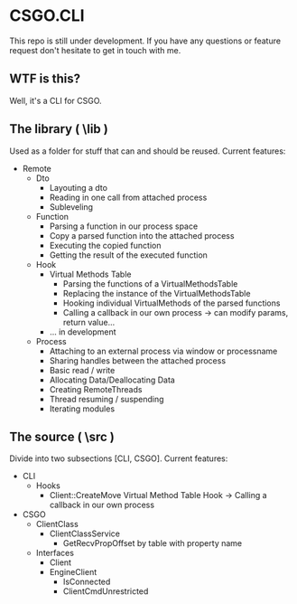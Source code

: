 CSGO.CLI
========

This repo is still under development. If you have any questions or feature request don't hesitate to get in touch with me.

WTF is this?
------------

Well, it's a CLI for CSGO.

The library ( \lib )
--------------------

Used as a folder for stuff that can and should be reused. Current features:

* Remote
	* Dto
		* Layouting a dto
		* Reading in one call from attached process
		* Subleveling
	* Function
		* Parsing a function in our process space
		* Copy a parsed function into the attached process
		* Executing the copied function
		* Getting the result of the executed function
	* Hook
		* Virtual Methods Table
			* Parsing the functions of a VirtualMethodsTable
			* Replacing the instance of the VirtualMethodsTable
			* Hooking individual VirtualMethods of the parsed functions
			* Calling a callback in our own process -> can modify params, return value...
		* ... in development
	* Process
		* Attaching to an external process via window or processname
		* Sharing handles between the attached process
		* Basic read / write
		* Allocating Data/Deallocating Data
		* Creating RemoteThreads
		* Thread resuming / suspending
		* Iterating modules

The source ( \src )
----------------

Divide into two subsections [CLI, CSGO]. Current features:

* CLI
	* Hooks
		* Client::CreateMove Virtual Method Table Hook -> Calling a callback in our own process
* CSGO
	* ClientClass
		* ClientClassService
			* GetRecvPropOffset by table with property name
	* Interfaces
		* Client
		* EngineClient
			* IsConnected
			* ClientCmdUnrestricted
